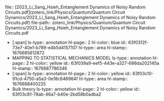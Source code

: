file:: [2023_Li_Sang_Hsieh_Entanglement Dynamics of Noisy Random Circuits.pdf](zotero_link/Physics/Quantum/Quantum Circuit Dynamics/2023_Li_Sang_Hsieh_Entanglement Dynamics of Noisy Random Circuits.pdf)
file-path:: zotero_link/Physics/Quantum/Quantum Circuit Dynamics/2023_Li_Sang_Hsieh_Entanglement Dynamics of Noisy Random Circuits.pdf

- [:span]
  ls-type:: annotation
  hl-page:: 2
  hl-color:: blue
  id:: 63f0312f-73e7-40e1-b789-e4b5d4157107
  hl-type:: area
  hl-stamp:: 1676685612872
- MAPPING TO STATISTICAL MECHANICS MODEL
  ls-type:: annotation
  hl-page:: 2
  hl-color:: yellow
  id:: 63f039a9-eef5-443e-a327-686da202145a
  hl-stamp:: 1676687786346
- [:span]
  ls-type:: annotation
  hl-page:: 2
  hl-color:: yellow
  id:: 63f03c10-91cd-4750-a5a3-0e18c646964f
  hl-type:: area
  hl-stamp:: 1676688400225
- Bulk theory
  ls-type:: annotation
  hl-page:: 2
  hl-color:: yellow
  id:: 63f03c81-78ab-46a7-b40e-2bd58b0adba2